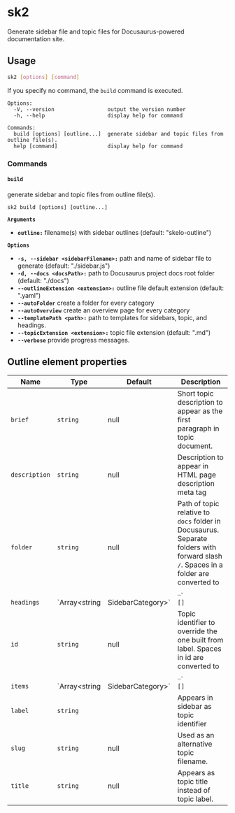 # sk2

Generate sidebar file and topic files for Docusaurus-powered documentation site.

## Usage

```bash
sk2 [options] [command] 
```

If you specify no command, the `build` command is executed.

```
Options:
  -V, --version                 output the version number
  -h, --help                    display help for command

Commands:
  build [options] [outline...]  generate sidebar and topic files from outline file(s).
  help [command]                display help for command
```

### Commands

#### `build`

generate sidebar and topic files from outline file(s).

`sk2 build [options] [outline...]`

**`Arguments`**
- **`outline:`** filename(s) with sidebar outlines (default: "skelo-outline")

**`Options`**

- **`-s, --sidebar <sidebarFilename>:`** path and name of sidebar file to generate (default: "./sidebar.js")
- **`-d, --docs <docsPath>:`** path to Docusaurus project docs root folder (default: "./docs")
- **`--outlineExtension <extension>:`** outline file default extension (default: ".yaml")
- **`--autoFolder`** create a folder for every category
- **`--autoOverview`** create an overview page for every category
- **`--templatePath <path>:`** path to templates for sidebars, topic, and headings.
- **`--topicExtension <extension>:`** topic file extension (default: ".md")
- **`--verbose`** provide progress messages.

## Outline element properties

| Name | Type | Default | Description |
|------|------|---------|-------------|
| `brief` | `string` | null | Short topic description to appear as the first paragraph in topic document. |
| `description` | `string` | null | Description to appear in HTML page description meta tag |
| `folder` | `string` | null | Path of topic relative to `docs` folder in Docusaurus. Separate folders with forward slash `/`. Spaces in a folder are converted to `_`. |
| `headings` | `Array<string | SidebarCategory>` | `[]` | Headings of current topic. Add subheadings in the items element of a heading item. |
| `id` | `string` | null | Topic identifier to override the one built from label. Spaces in id are converted to `_`. |
| `items` | `Array<string | SidebarCategory>` | `[]` | Items of current sidebar topic. A topic with non-empty items is a sidebar category |
| `label` | `string` | | Appears in sidebar as topic identifier |
| `slug` | `string` | null | Used as an alternative topic filename. |
| `title` | `string` | null | Appears as topic title instead of topic label. |